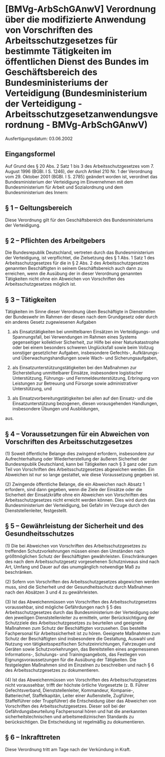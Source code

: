 # [BMVg-ArbSchGAnwV] Verordnung über die modifizierte Anwendung von Vorschriften des Arbeitsschutzgesetzes für bestimmte Tätigkeiten im öffentlichen Dienst des Bundes im Geschäftsbereich des Bundesministeriums der Verteidigung  (Bundesministerium der Verteidigung - Arbeitsschutzgesetzanwendungsverordnung - BMVg-ArbSchGAnwV)

Ausfertigungsdatum: 03.06.2002

 

## Eingangsformel

Auf Grund des § 20 Abs. 2 Satz 1 bis 3 des Arbeitsschutzgesetzes vom 7. August 1996 (BGBl. I S. 1246), der durch Artikel 210 Nr. 1 der Verordnung vom 29. Oktober 2001 (BGBl. I S. 2785) geändert worden ist, verordnet das Bundesministerium der Verteidigung im Einvernehmen mit dem Bundesministerium für Arbeit und Sozialordnung und dem Bundesministerium des Innern:


## § 1 – Geltungsbereich

Diese Verordnung gilt für den Geschäftsbereich des Bundesministeriums der Verteidigung.


## § 2 – Pflichten des Arbeitgebers

Die Bundesrepublik Deutschland, vertreten durch das Bundesministerium der Verteidigung, ist verpflichtet, die Zielsetzung des § 1 Abs. 1 Satz 1 des Arbeitsschutzgesetzes für die in § 2 Abs. 2 des Arbeitsschutzgesetzes genannten Beschäftigten in seinem Geschäftsbereich auch dann zu erreichen, wenn die Ausübung der in dieser Verordnung genannten Tätigkeiten nicht ohne ein Abweichen von Vorschriften des Arbeitsschutzgesetzes möglich ist.


## § 3 – Tätigkeiten

Tätigkeiten im Sinne dieser Verordnung üben Beschäftigte in Dienststellen der Bundeswehr im Rahmen der diesen nach dem Grundgesetz oder durch ein anderes Gesetz zugewiesenen Aufgaben

1. als Einsatztätigkeiten bei unmittelbaren Einsätzen im Verteidigungs- und Spannungsfall, bei Verwendungen im Rahmen eines Systems gegenseitiger kollektiver Sicherheit, zur Hilfe bei einer Naturkatastrophe oder bei einem besonders schweren Unglücksfall sowie beim Vollzug sonstiger gesetzlicher Aufgaben, insbesondere Gefechts-, Aufklärungs- und Überwachungshandlungen sowie Wach- und Sicherungsaufgaben,

2. als Einsatzunterstützungstätigkeiten bei den Maßnahmen zur Sicherstellung unmittelbarer Einsätze, insbesondere logistischer Unterstützung, Führungs- und Fernmeldeunterstützung, Erbringung von Leistungen zur Betreuung und Fürsorge sowie administrativer Unterstützung, und

3. als Einsatzvorbereitungstätigkeiten bei allen auf den Einsatz- und die Einsatzunterstützung bezogenen, diesen vorausgehenden Handlungen, insbesondere Übungen und Ausbildungen,

aus.


## § 4 – Voraussetzungen für ein Abweichen von Vorschriften des Arbeitsschutzgesetzes

(1) Soweit öffentliche Belange dies zwingend erfordern, insbesondere zur Aufrechterhaltung oder Wiederherstellung der äußeren Sicherheit der Bundesrepublik Deutschland, kann bei Tätigkeiten nach § 3 ganz oder zum Teil von Vorschriften des Arbeitsschutzgesetzes abgewichen werden. Ein Abweichen ist nur so lange gestattet, wie diese Voraussetzung gegeben ist.

(2) Zwingende öffentliche Belange, die ein Abweichen nach Absatz 1 erfordern, sind dann gegeben, wenn die Ziele der Einsätze oder die Sicherheit der Einsatzkräfte ohne ein Abweichen von Vorschriften des Arbeitsschutzgesetzes nicht erreicht werden können. Dies wird durch das Bundesministerium der Verteidigung, bei Gefahr im Verzuge durch den Dienststellenleiter, festgestellt.


## § 5 – Gewährleistung der Sicherheit und des Gesundheitsschutzes

(1) Die bei Abweichen von Vorschriften des Arbeitsschutzgesetzes zu treffenden Schutzvorkehrungen müssen einen den Umständen nach größtmöglichen Schutz der Beschäftigten gewährleisten. Einschränkungen des nach dem Arbeitsschutzgesetz vorgesehenen Schutzniveaus sind nach Art, Umfang und Dauer auf das unumgänglich notwendige Maß zu beschränken.

(2) Sofern von Vorschriften des Arbeitsschutzgesetzes abgewichen werden muss, sind die Sicherheit und der Gesundheitsschutz durch Maßnahmen nach den Absätzen 3 und 4 zu gewährleisten.

(3) Ist das Abweichenmüssen von Vorschriften des Arbeitsschutzgesetzes voraussehbar, sind mögliche Gefährdungen nach § 5 des Arbeitsschutzgesetzes durch das Bundesministerium der Verteidigung oder den jeweiligen Dienststellenleiter zu ermitteln, unter Berücksichtigung der Schutzziele des Arbeitsschutzgesetzes zu beurteilen und geeignete Maßnahmen zum Schutz der Beschäftigten vorzusehen. Das bestellte Fachpersonal für Arbeitssicherheit ist zu hören. Geeignete Maßnahmen zum Schutz der Beschäftigten sind insbesondere die Gestaltung, Auswahl und Nutzung von tätigkeitsspezifischen Schutzeinrichtungen, Fahrzeugen und Geräten sowie Schutzvorkehrungen, das Bereitstellen eines angemessenen Informations-, Schulungs- und Trainingsangebots, das Festlegen von Eignungsvoraussetzungen für die Ausübung der Tätigkeiten. Die festgelegten Maßnahmen sind im Einzelnen zu beschreiben und nach § 6 des Arbeitsschutzgesetzes zu dokumentieren.

(4) Ist das Abweichenmüssen von Vorschriften des Arbeitsschutzgesetzes nicht voraussehbar, trifft der höchste örtliche Vorgesetzte (z. B. Führer Gefechtsverband, Dienststellenleiter, Kommandeur, Kompanie-, Batteriechef, Staffelkapitän, Leiter einer Außenstelle, Zugführer, Staffelführer oder Truppführer) die Entscheidung über das Abweichen von Vorschriften des Arbeitsschutzgesetzes. Dieser soll bei der Gefährdungsbeurteilung Fachpersonal hören und hat die anerkannten sicherheitstechnischen und arbeitsmedizinischen Standards zu berücksichtigen. Die Entscheidung ist regelmäßig zu dokumentieren.


## § 6 – Inkrafttreten

Diese Verordnung tritt am Tage nach der Verkündung in Kraft.
